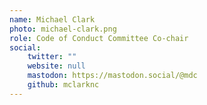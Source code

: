 ```yaml
---
name: Michael Clark
photo: michael-clark.png
role: Code of Conduct Committee Co-chair
social:
    twitter: ""
    website: null
    mastodon: https://mastodon.social/@mdc
    github: mclarknc
---
```

